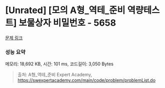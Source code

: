 # [Unrated] [모의 A형_역테_준비 역량테스트] 보물상자 비밀번호 - 5658 

[문제 링크](https://swexpertacademy.com/main/code/problem/problemDetail.do?contestProbId=AWXRUN9KfZ8DFAUo) 

### 성능 요약

메모리: 18,692 KB, 시간: 101 ms, 코드길이: 3,050 Bytes



> 출처: A형_역테_준비 Expert Academy, https://swexpertacademy.com/main/code/problem/problemList.do